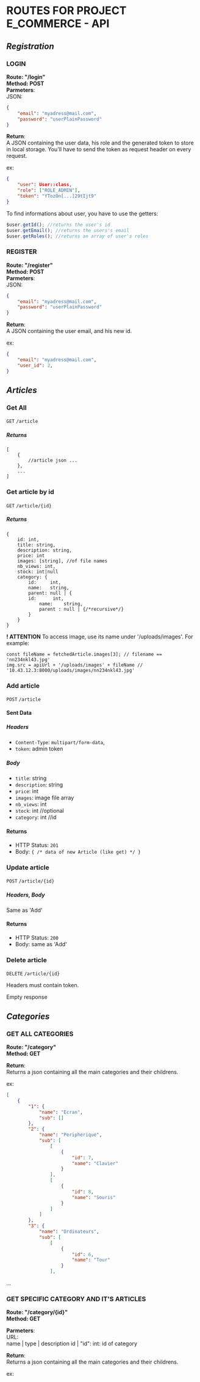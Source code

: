 # ROUTES FOR PROJECT E_COMMERCE - API

## *Registration*

### LOGIN

**Route: "/login"**<br>
**Method: POST**<br>
**Parmeters**:<br>
JSON:<br>
```json
{
    "email": "myadress@mail.com",
    "password": "userPlainPassword"
}
```

**Return**:<br>
A JSON containing the user data, his role and the generated token to store in local storage.
You'll have to send the token as request header on every request.

ex:
```json
{
    "user": User::class,
    "role": ["ROLE_ADMIN"],
    "token": "YTozOn[...]29tIjt9"
}
```

To find informations about user, you have to use the getters:<br>
```javascript
$user.getId(); //returns the user's id
$user.getEmail(); //returns the users's email
$user.getRoles(); //returns an array of user's roles
```

### REGISTER

**Route: "/register"**<br>
**Method: POST**<br>
**Parmeters**:<br>
JSON:<br>
```json
{
    "email": "myadress@mail.com",
    "password": "userPlainPassword"
}
```

**Return**:<br>
A JSON containing the user email, and his new id.

ex:
```json
{
    "email": "myadress@mail.com",
    "user_id": 2,
}
```

## *Articles*


### Get All

`GET` `/article`

##### Returns
````
[
	{
		//article json ...
	},
	...
]
````



### Get article by id
`GET` `/article/{id}`

##### Returns
````
{
	id: int,
	title: string,
	description: string,
	price: int
	images: [string], //of file names
	nb_views: int,
	stock: int|null
	category: {
		id: 	int,
		name: 	string,
		parent: null | {
		id: 	 int,
			name: 	 string,
			parent : null | {/*recursive*/}
		}
	}
}
````

**! ATTENTION** To access image, use its name under '/uploads/images'. For example:

````
const fileName = fetchedArticle.images[3]; // filename == 'nn234nkl43.jpg'
img.src = apiUrl + '/uploads/images' + fileName // '10.43.12.3:8000/uploads/images/nn234nkl43.jpg'
````



### Add article
`POST` `/article`

#### Sent Data
##### Headers
 * `Content-Type`: `multipart/form-data`,
 * `token`: admin token

##### Body
 * `title`: string
 * `description`: string
 * `price`: int
 * `images`: image file array
 * `nb_views`: int
 * `stock`: int //optional
 * `category`: int //id
 
#### Returns
 * HTTP Status: `201`
 * Body: `{ /* data of new Article (like get) */ }`



### Update article

`POST` `/article/{id}`

##### Headers, Body

Same as 'Add'

#### Returns

 * HTTP Status: `200`
 * Body: same as 'Add'



### Delete article

`DELETE` `/article/{id}`

Headers must contain token.

Empty response


## *Categories*

### GET ALL CATEGORIES

**Route: "/category"**<br>
**Method: GET**<br>

**Return**:<br>
Returns a json containing all the main categories and their childrens.

ex:
```json
[
    {
        "1": {
            "name": "Ecran",
            "sub": []
        },
        "2": {
            "name": "Peripherique",
            "sub": [
                [
                    {
                        "id": 7,
                        "name": "Clavier"
                    }
                ],
                [
                    {
                        "id": 8,
                        "name": "Souris"
                    }
                ]
            ]
        },
        "3": {
            "name": "Ordinateurs",
            "sub": [
                [
                    {
                        "id": 6,
                        "name": "Tour"
                    }
                ],
```
...

### GET SPECIFIC CATEGORY AND IT'S ARTICLES

**Route: "/category/{id}"**<br>
**Method: GET**<br>

**Parmeters**:<br>
URL:<br>
name | type | description
id | 
"id": int: id of category

**Return**:<br>
Returns a json containing all the main categories and their childrens.

ex:
```json

```
